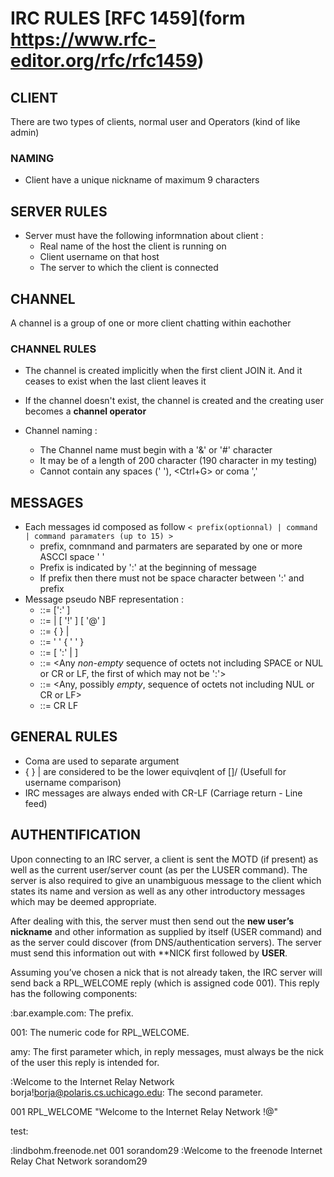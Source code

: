 # IRC RULES [RFC 1459](form https://www.rfc-editor.org/rfc/rfc1459)

## CLIENT
There are two types of clients, normal user and Operators (kind of like admin)

### NAMING
- Client have a unique nickname of maximum 9 characters

## SERVER RULES
- Server must have the following informnation about client :
    - Real name of the host the client is running on
    - Client username on that host
    - The server to which the client is connected

## CHANNEL
A channel is a group of one or more client chatting within eachother

### CHANNEL RULES
- The channel is created implicitly when the first client JOIN it. And it ceases to exist when the last client leaves it

- If the channel doesn't exist, the channel is created and the creating user becomes a **channel operator**

- Channel naming :
    - The Channel name must begin with a '&' or '#' character
    - It may be of a length of 200 character (190 character in my testing)
    - Cannot contain any spaces (' '), <Ctrl+G> or coma ','

## MESSAGES
- Each messages id composed as follow
    ```< prefix(optionnal) | command | command paramaters (up to 15) >```
    - prefix, comnmand and parmaters are separated by one or more ASCCI space ' '
    - Prefix is indicated by ':' at the beginning of message
    - If prefix then there must not be space character between ':' and prefix
- Message pseudo NBF representation :
    - <message>  ::= [':' <prefix> <SPACE> ] <command> <params> <crlf>
    - <prefix>   ::= <servername> | <nick> [ '!' <user> ] [ '@' <host> ]
    - <command>  ::= <letter> { <letter> } | <number> <number> <number>
    - <SPACE>    ::= ' ' { ' ' }
    - <params>   ::= <SPACE> [ ':' <trailing> | <middle> <params> ]
    - <middle>   ::= <Any *non-empty* sequence of octets not including SPACE or NUL or CR or LF, the first of which may not be ':'>
    - <trailing> ::= <Any, possibly *empty*, sequence of octets not including NUL or CR or LF>
    - <crlf>     ::= CR LF

## GENERAL RULES
- Coma are used to separate argument
- { } | are considered to be the lower equivqlent of []/ (Usefull for username comparison)
- IRC messages are always ended with CR-LF (Carriage return - Line feed)


## AUTHENTIFICATION

Upon connecting to an IRC server, a client is sent the MOTD (if
present) as well as the current user/server count (as per the LUSER
command). The server is also required to give an unambiguous message
to the client which states its name and version as well as any other
introductory messages which may be deemed appropriate.

After dealing with this, the server must then send out the **new user’s nickname**
and other information as supplied by itself (USER command)
and as the server could discover (from DNS/authentication servers).
The server must send this information out with **NICK first followed by **USER**.


Assuming you’ve chosen a nick that is not already taken, the IRC server will send back a RPL_WELCOME reply (which is assigned code 001). This reply has the following components:

:bar.example.com: The prefix. 

001: The numeric code for RPL_WELCOME.

amy: The first parameter which, in reply messages, must always be the nick of the user this reply is intended for.

:Welcome to the Internet Relay Network borja!borja@polaris.cs.uchicago.edu:
 The second parameter.

001    RPL_WELCOME
       "Welcome to the Internet Relay Network
        <nick>!<user>@<host>"

test:

:lindbohm.freenode.net 001 sorandom29 :Welcome to the freenode Internet Relay Chat Network sorandom29
